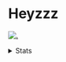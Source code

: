 # Heyzzz  

[![.](https://skillicons.dev/icons?i=js,java)](https://skillicons.dev)  

<details>
<summary>Stats</summary
<!--START_SECTION:waka-->

```txt
TypeScript   16 hrs 53 mins  ████████████████▒░░░░░░░░   64.75 %
JavaScript   7 hrs 28 mins   ███████░░░░░░░░░░░░░░░░░░   28.64 %
Batchfile    57 mins         █░░░░░░░░░░░░░░░░░░░░░░░░   03.65 %
JSON         21 mins         ▒░░░░░░░░░░░░░░░░░░░░░░░░   01.36 %
CSS          17 mins         ▒░░░░░░░░░░░░░░░░░░░░░░░░   01.15 %
```

<!--END_SECTION:waka-->
</details>
